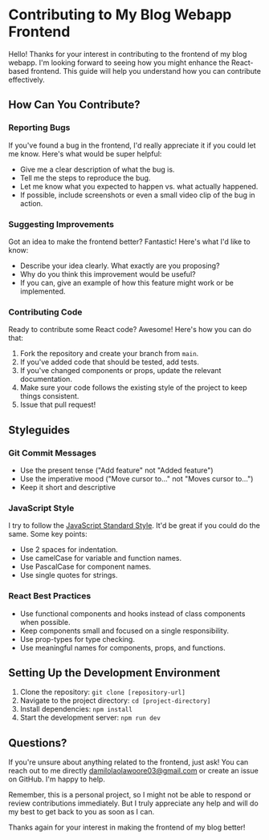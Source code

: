 # Contributing to My Blog Webapp Frontend

Hello! Thanks for your interest in contributing to the frontend of my blog webapp. I'm looking forward to seeing how you might enhance the React-based frontend. This guide will help you understand how you can contribute effectively.

## How Can You Contribute?

### Reporting Bugs

If you've found a bug in the frontend, I'd really appreciate it if you could let me know. Here's what would be super helpful:

- Give me a clear description of what the bug is.
- Tell me the steps to reproduce the bug.
- Let me know what you expected to happen vs. what actually happened.
- If possible, include screenshots or even a small video clip of the bug in action.

### Suggesting Improvements

Got an idea to make the frontend better? Fantastic! Here's what I'd like to know:

- Describe your idea clearly. What exactly are you proposing?
- Why do you think this improvement would be useful?
- If you can, give an example of how this feature might work or be implemented.

### Contributing Code

Ready to contribute some React code? Awesome! Here's how you can do that:

1. Fork the repository and create your branch from `main`.
2. If you've added code that should be tested, add tests.
3. If you've changed components or props, update the relevant documentation.
4. Make sure your code follows the existing style of the project to keep things consistent.
5. Issue that pull request!

## Styleguides

### Git Commit Messages

- Use the present tense ("Add feature" not "Added feature")
- Use the imperative mood ("Move cursor to..." not "Moves cursor to...")
- Keep it short and descriptive

### JavaScript Style

I try to follow the [JavaScript Standard Style](https://standardjs.com/). It'd be great if you could do the same. Some key points:

- Use 2 spaces for indentation.
- Use camelCase for variable and function names.
- Use PascalCase for component names.
- Use single quotes for strings.

### React Best Practices

- Use functional components and hooks instead of class components when possible.
- Keep components small and focused on a single responsibility.
- Use prop-types for type checking.
- Use meaningful names for components, props, and functions.

## Setting Up the Development Environment

1. Clone the repository: `git clone [repository-url]`
2. Navigate to the project directory: `cd [project-directory]`
3. Install dependencies: `npm install`
4. Start the development server: `npm run dev`


## Questions?

If you're unsure about anything related to the frontend, just ask! You can reach out to me directly damilolaolawoore03@gmail.com or create an issue on GitHub. I'm happy to help.

Remember, this is a personal project, so I might not be able to respond or review contributions immediately. But I truly appreciate any help and will do my best to get back to you as soon as I can.

Thanks again for your interest in making the frontend of my blog better!